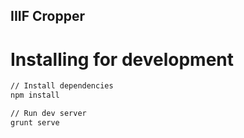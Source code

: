 ## IIIF Cropper

# Installing for development

```bash
// Install dependencies
npm install
```

```bash
// Run dev server
grunt serve
```
